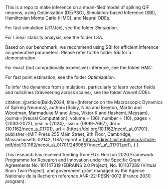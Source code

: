 This is a repo to make inference on a mean-filed model of spiking QIF neurons, using Optimization (DE/PSO), Simulation-based Inference (SBI), Hamiltonian Monte Carlo (HMC), and Neural ODEs.


For fast simulation (JIT/Jax), see the folder <em> Simulation</em>.

For Linear stability analysis, see the folder <em> LSA</em>.


Based on our benchmark, we recommend using SBI for efficient inference on generative parameters. Please refer to the folder <em>SBI</em> for a demonstration.


For exact (but computionally expensive) inference, see the folder <em> HMC</em>.


For fast point estimation, see the folder <em> Optimization</em>.



To infer the dynamics from simulations, particularly to learn vector fields and nullclines (travesering across scales), see the folder <em> Neural ODEs</em>.


citation: 
@article{Baldy2024,
  title={Inference on the Macroscopic Dynamics of Spiking Neurons},
  author={Baldy, Nina and Breyton, Martin and Woodman, Marmaduke M and Jirsa, Viktor K and Hashemi, Meysam},
  journal={Neural Computation},
  volume = {36},
  number = {10},
  pages = {2030-2072},
  year = {2024},
  issn = {0899-7667},
  doi = {10.1162/neco_a_01701},
  url = {https://doi.org/10.1162/neco\_a\_01701},
  publisher={MIT Press 255 Main Street, 9th Floor, Cambridge, Massachusetts 02142, USA}
  eprint = {https://direct.mit.edu/neco/article-pdf/doi/10.1162/neco\_a\_01701/2469857/neco\_a\_01701.pdf},
}
}


This research has received funding from EU’s Horizon 2020 Framework Programme for
Research and Innovation under the Specific Grant Agreements No. 101147319 (EBRAINS
2.0 Project), No. 101137289 (Virtual Brain Twin Project), and government grant managed
by the Agence Nationale de la Recherch reference ANR-22-PESN-0012 (France 2030 program).

